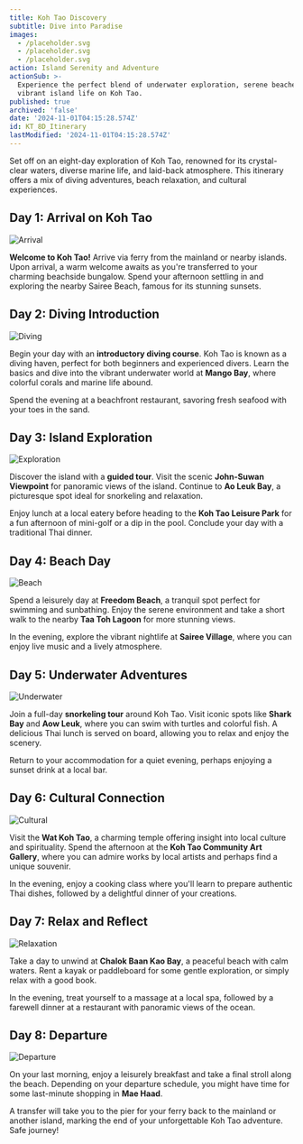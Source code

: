 ```yaml
---
title: Koh Tao Discovery
subtitle: Dive into Paradise
images:
  - /placeholder.svg
  - /placeholder.svg
  - /placeholder.svg
action: Island Serenity and Adventure
actionSub: >-
  Experience the perfect blend of underwater exploration, serene beaches, and
  vibrant island life on Koh Tao.
published: true
archived: 'false'
date: '2024-11-01T04:15:28.574Z'
id: KT_8D_Itinerary
lastModified: '2024-11-01T04:15:28.574Z'
---
```


Set off on an eight-day exploration of Koh Tao, renowned for its crystal-clear waters, diverse marine life, and laid-back atmosphere. This itinerary offers a mix of diving adventures, beach relaxation, and cultural experiences.

## Day 1: Arrival on Koh Tao

![Arrival](/placeholder.svg)

**Welcome to Koh Tao!** Arrive via ferry from the mainland or nearby islands. Upon arrival, a warm welcome awaits as you're transferred to your charming beachside bungalow. Spend your afternoon settling in and exploring the nearby Sairee Beach, famous for its stunning sunsets.

## Day 2: Diving Introduction

![Diving](/placeholder.svg)

Begin your day with an **introductory diving course**. Koh Tao is known as a diving haven, perfect for both beginners and experienced divers. Learn the basics and dive into the vibrant underwater world at **Mango Bay**, where colorful corals and marine life abound.

Spend the evening at a beachfront restaurant, savoring fresh seafood with your toes in the sand.

## Day 3: Island Exploration

![Exploration](/placeholder.svg)

Discover the island with a **guided tour**. Visit the scenic **John-Suwan Viewpoint** for panoramic views of the island. Continue to **Ao Leuk Bay**, a picturesque spot ideal for snorkeling and relaxation.

Enjoy lunch at a local eatery before heading to the **Koh Tao Leisure Park** for a fun afternoon of mini-golf or a dip in the pool. Conclude your day with a traditional Thai dinner.

## Day 4: Beach Day

![Beach](/placeholder.svg)

Spend a leisurely day at **Freedom Beach**, a tranquil spot perfect for swimming and sunbathing. Enjoy the serene environment and take a short walk to the nearby **Taa Toh Lagoon** for more stunning views.

In the evening, explore the vibrant nightlife at **Sairee Village**, where you can enjoy live music and a lively atmosphere.

## Day 5: Underwater Adventures

![Underwater](/placeholder.svg)

Join a full-day **snorkeling tour** around Koh Tao. Visit iconic spots like **Shark Bay** and **Aow Leuk**, where you can swim with turtles and colorful fish. A delicious Thai lunch is served on board, allowing you to relax and enjoy the scenery.

Return to your accommodation for a quiet evening, perhaps enjoying a sunset drink at a local bar.

## Day 6: Cultural Connection

![Cultural](/placeholder.svg)

Visit the **Wat Koh Tao**, a charming temple offering insight into local culture and spirituality. Spend the afternoon at the **Koh Tao Community Art Gallery**, where you can admire works by local artists and perhaps find a unique souvenir.

In the evening, enjoy a cooking class where you'll learn to prepare authentic Thai dishes, followed by a delightful dinner of your creations.

## Day 7: Relax and Reflect

![Relaxation](/placeholder.svg)

Take a day to unwind at **Chalok Baan Kao Bay**, a peaceful beach with calm waters. Rent a kayak or paddleboard for some gentle exploration, or simply relax with a good book.

In the evening, treat yourself to a massage at a local spa, followed by a farewell dinner at a restaurant with panoramic views of the ocean.

## Day 8: Departure

![Departure](/placeholder.svg)

On your last morning, enjoy a leisurely breakfast and take a final stroll along the beach. Depending on your departure schedule, you might have time for some last-minute shopping in **Mae Haad**.

A transfer will take you to the pier for your ferry back to the mainland or another island, marking the end of your unforgettable Koh Tao adventure. Safe journey!
